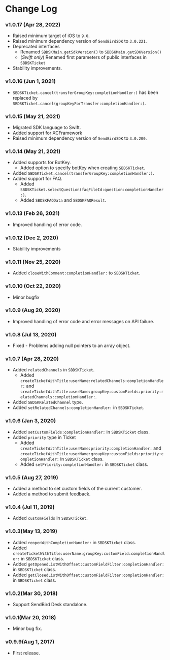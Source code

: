 # Change Log

### v1.0.17 (Apr 28, 2022)
* Raised minimum target of iOS to `9.0`.
* Raised minimum dependency version of `SendBirdSDK` to `3.0.221`. 
* Deprecated interfaces
  * Renamed `SBDSKMain.getSdkVersion()` to `SBDSKMain.getSDKVersion()`
  * (*Swift only*) Renamed first parameters of public interfaces in `SBDSKTicket`
* Stability improvements.

### v1.0.16 (Jun 1, 2021)
* `SBDSKTicket.cancel(transferGroupKey:completionHandler:)` has been replaced by `SBDSKTicket.cancel(groupKeyForTransfer:completionHandler:)`.

### v1.0.15 (May 21, 2021)
* Migrated SDK language to Swift.
* Added support for XCFramework
* Raised minimum dependency version of `SendBirdSDK` to `3.0.200`.

### v1.0.14 (May 21, 2021)
* Added supports for BotKey.
    * Added option to specify botKey when creating `SBDSKTicket`.
* Added `SBDSKTicket.cancel(transferGroupKey:completionHandler:)`.
* Added support for FAQ.
    * Added `SBDSKTicket.selectQuestion(faqFileId:question:completionHandler:)`.
    * Added `SBDSKFAQData` and `SBDSKFAQResult`.

### v1.0.13 (Feb 26, 2021) 
* Improved handling of error code. 

### v1.0.12 (Dec 2, 2020) 
* Stability improvements 

### v1.0.11 (Nov 25, 2020)
* Added `closeWithComment:completionHandler:` to `SBDSKTicket`. 

### v1.0.10 (Oct 22, 2020)
* Minor bugfix

### v1.0.9 (Aug 20, 2020)
* Improved handling of error code and error messages on API failure.

### v1.0.8 (Jul 13, 2020)
* Fixed - Problems adding null pointers to an array object.

### v1.0.7 (Apr 28, 2020)
* Added `relatedChannels` in `SBDSKTicket`.
    * Added `createTicketWithTitle:userName:relatedChannels:completionHandler:` and `createTicketWithTitle:userName:groupKey:customFields:priority:relatedChannels:completionHandler:`. 
* Added `SBDSKRelatedChannel` type.
* Added `setRelatedChannels:completionHandler:` in `SBDSKTicket`.

### v1.0.6 (Jan 3, 2020)
* Added `setCustomFields:completionHandler:` in `SBDSKTicket` class.
* Added `priority` type in Ticket
  * Added `createTicketWithTitle:userName:priority:completionHandler:` and `createTicketWithTitle:userName:groupKey:customFields:priority:completionHandler:` in `SBDSKTicket` class.
  * Added `setPriority:completionHandler:` in `SBDSKTicket` class.

### v1.0.5 (Aug 27, 2019)
* Added a method to set custom fields of the current customer.
* Added a method to submit feedback.

### v1.0.4 (Jul 11, 2019)
* Added `customFields` in `SBDSKTicket`.

### v1.0.3(May 13, 2019)
* Added `reopenWithCompletionHandler:` in `SBDSKTicket` class.
* Added `createTicketWithTitle:userName:groupKey:customField:completionHandler:` in `SBDSKTicket` class.
* Added `getOpenedListWithOffset:customFieldFilter:completionHandler:` in `SBDSKTicket` class.
* Added `getClosedListWithOffset:customFieldFilter:completionHandler:` in `SBDSKTicket` class.

### v1.0.2(Mar 30, 2018)
* Support SendBird Desk standalone.

### v1.0.1(Mar 20, 2018)
* Minor bug fix.

### v0.9.9(Aug 1, 2017)
* First release.
